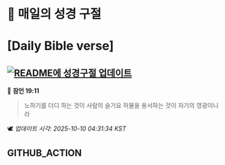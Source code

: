 # 🙏 매일의 성경 구절
# [Daily Bible verse]
## [![README에 성경구절 업데이트](https://github.com/DONGSUKA/first_test/actions/workflows/update-readme-bible.yml/badge.svg)](https://github.com/DONGSUKA/first_test/actions/workflows/update-readme-bible.yml)
<!-- START_BIBLE_VERSE -->
📖 **잠언 19:11**
> 노하기를 더디 하는 것이 사람의 슬기요 허물을 용서하는 것이 자기의 영광이니라

🕊️ _업데이트 시각: 2025-10-10 04:31:34 KST_
  <!-- END_BIBLE_VERSE -->
## GITHUB_ACTION
